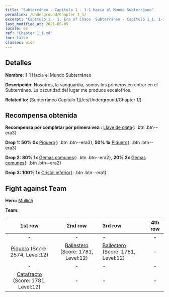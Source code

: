 ```yaml
---
title: "Subterráneo - Capítulo 1 - 1-1 Hacia el Mundo Subterráneo"
permalink: /Underground/Chapter 1_1/
excerpt: "Capítulo 1 - 1. Era of Chaos  Subterráneo - Capítulo 1_1. 1-1 Hacia el Mundo Subterráneo"
last_modified_at: 2021-05-05
locale: es
ref: "Chapter 1_1.md"
toc: false
classes: wide
---
```


## Detalles

 **Nombre:** 1-1 Hacia el Mundo Subterráneo

 **Descripción:** Nosotros, la vanguardia, somos los primeros en entrar en el Subterráneo. La oscuridad del lugar me produce escalofríos.

 **Related to:** [Subterráneo Capítulo 1](/es/Underground/Chapter 1/)

## Recompensa obtenida

 **Recompensa por completar por primera vez::** [Llave de plata](/ItemsES/con_693/){: .btn .btn--era3}

 **Drop 1:** **50% 0x** [Piquero](/ItemsES/unt_190/){: .btn .btn--era3}, **50% 1x** [Piquero](/ItemsES/unt_190/){: .btn .btn--era3}

 **Drop 2:** **80% 1x** [Gemas comunes](/ItemsES/mat_10/){: .btn .btn--era2}, **20% 2x** [Gemas comunes](/ItemsES/mat_10/){: .btn .btn--era2}

 **Drop 3:** **100% 1x** [Cristal inferior](/ItemsES/mat_5/){: .btn .btn--era1}


## Fight against Team
 **Hero:** [Mullich](/es/heroes/Mullich/)

 **Team:**


  | 1st row | 2nd row | 3rd row | 4th row |
  |:----:|:----:|:----|:----:|
  | - | - | - | - |
  | [Piquero](/es/units/Pikeman/) (Score: 2574, Level:12)  | [Ballestero](/es/units/Marksman/) (Score: 1781, Level:12)  | [Ballestero](/es/units/Marksman/) (Score: 1781, Level:12)  | - |
  | - | - | - | - |
  | [Catafracto](/es/units/Cavalier/) (Score: 1781, Level:12)  | - | - | - |


